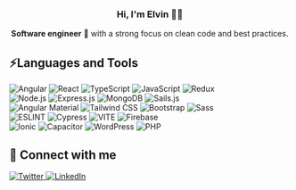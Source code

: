 <div align="center" width="300">
    <h3 align="center">Hi, I'm Elvin 🧑‍💻</h3>
</div>

<p align="center">
    <strong>Software engineer</strong> 👋 with a strong focus on clean code and best practices.
</p>

## ⚡Languages and Tools

<p>
    <img alt="Angular" src="https://img.shields.io/badge/Angular-DD0031?style=flat-square&logo=angular&logoColor=white" />
    <img alt="React" src="https://img.shields.io/badge/React-20232A?style=flat-square&logo=react&logoColor=61DAFB" />
    <img alt="TypeScript" src="https://img.shields.io/badge/TypeScript-007ACC?style=flat-square&logo=typescript&logoColor=white" />
    <img alt="JavaScript" src="https://img.shields.io/badge/JavaScript-000000?style=flat-square&logo=javascript" />
    <img alt="Redux" src="https://img.shields.io/badge/Redux-764ABC?style=flat-square&logo=redux&logoColor=white" />
    <br />
    <img alt="Node.js" src="https://img.shields.io/badge/Node.js-43853d?style=flat-square&logo=Node.js&logoColor=white" />
    <img alt="Express.js" src="https://img.shields.io/badge/Express.js-%23404d59.svg?style=flat-square&logo=express&logoColor=%2361DAFB" />
    <img alt="MongoDB" src="https://img.shields.io/badge/MongoDB-13aa52?style=flat-square&logo=mongodb&logoColor=white" />
    <img alt="Sails.js" src="https://img.shields.io/badge/Sails.js-001C20?style=flat-square&logo=sails.js" />
    <br />
    <img alt="Angular Material" src="https://img.shields.io/badge/Angular_Material-%231a202c?style=flat-square&logo=angular&logoColor=ffa712" />
    <img alt="Tailwind CSS" src="https://img.shields.io/badge/Tailwind%20CSS-%231a202c?style=flat-square&logo=tailwind-css" />
    <img alt="Bootstrap" src="https://img.shields.io/badge/Bootstrap-563D7C?style=flat-square&logo=bootstrap&logoColor=white" />
    <img alt="Sass" src="https://img.shields.io/badge/-Sass-CC6699?style=flat-square&logo=sass&logoColor=white" />
    <br />
    <img alt="ESLINT" src="https://img.shields.io/badge/ESLint-3A33D1?style=flat-square&logo=eslint&logoColor=white" />
    <img alt="Cypress" src="https://img.shields.io/badge/Cypress-007780?style=flat-square&logo=cypress&logoColor=white" />
    <img alt="VITE" src="https://img.shields.io/badge/Vite-B73BFE?style=flat-square&logo=Vite&logoColor=FFD62E" />
    <img alt="Firebase" src="https://img.shields.io/badge/Firebase-%23039BE5.svg?style=flat-square&logo=firebase" />
    <br />
    <img alt="Ionic" src="https://img.shields.io/badge/Ionic-13171c?style=flat-square&logo=ionic" />
    <img alt="Capacitor" src="https://img.shields.io/badge/Capacitor-011627?style=flat-square&logo=capacitor" />
    <img alt="WordPress" src="https://img.shields.io/badge/WordPress-055d9c?style=flat-square&logo=wordpress" />
    <img alt="PHP" src="https://img.shields.io/badge/PHP-7a86b8?style=flat-square&logo=php&logoColor=white" />
</p>

## 🔎 Connect with me

<p>
    <a href="https://twitter.com/ewacuna" target="_blank">
        <img alt="Twitter" src="https://img.shields.io/badge/Twitter-%231DA1F2?style=flat-square&logo=Twitter&logoColor=white" />
    </a>
    <a href="https://www.linkedin.com/in/elvinacuna" target="_blank">
        <img alt="LinkedIn" src="https://img.shields.io/badge/LinkedIn-%230077B5?style=flat-square&logo=linkedin&logoColor=white" />
    </a>
</p>
